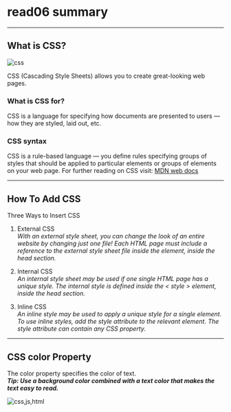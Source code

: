 # read06 summary
---
## What is CSS?   

![css](https://miro.medium.com/max/600/1*OFsc0SD55jhi8cjo7aCA4w.jpeg)

CSS (Cascading Style Sheets) allows you to create great-looking web pages.
### What is CSS for?   
CSS is a language for specifying how documents are presented to users — how they are styled, laid out, etc.
### CSS syntax  
CSS is a rule-based language — you define rules specifying groups of styles that should be applied to particular elements or groups of elements on your web page.
For further reading on CSS visit: [MDN web docs](https://developer.mozilla.org/en-US/docs/Learn/CSS/First_steps/What_is_CSS)  

---
## How To Add CSS
Three Ways to Insert CSS   

1. External CSS  
*With an external style sheet, you can change the look of an entire website by changing just one file!
Each HTML page must include a reference to the external style sheet file inside the <link> element, inside the head section.*
2. Internal CSS  
*An internal style sheet may be used if one single HTML page has a unique style.
The internal style is defined inside the < style > element, inside the head section.*

3. Inline CSS  
*An inline style may be used to apply a unique style for a single element.
To use inline styles, add the style attribute to the relevant element. The style attribute can contain any CSS property.*

---
## CSS color Property  
The color property specifies the color of text.  
***Tip: Use a background color combined with a text color that makes the text easy to read.***

![css,js,html](https://brytdesigns.com/wp-content/uploads/2019/12/html_css_javascript_infographic.png)

